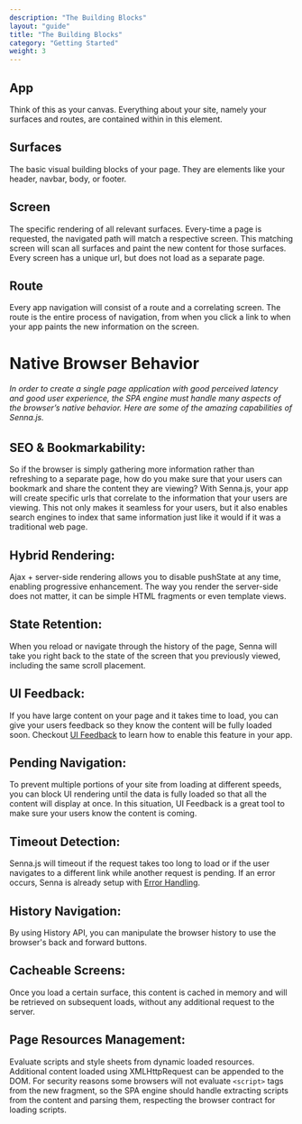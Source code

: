 ```yaml
---
description: "The Building Blocks"
layout: "guide"
title: "The Building Blocks"
category: "Getting Started"
weight: 3
---
```


<article id="App">

## App

Think of this as your canvas. Everything about your site, namely your surfaces and routes, are contained within in this element.

</article>

<article id="Surfaces">

## Surfaces

The basic visual building blocks of your page. They are elements like your header, navbar, body, or footer.

</article>

<article id="Screen">

## Screen

The specific rendering of all relevant surfaces. Every-time a page is requested, the navigated path will match a respective screen. This matching screen will scan all surfaces and paint the new content for those surfaces. Every screen has a unique url, but does not load as a separate page.

</article>

<article id="Route">

## Route

Every app navigation will consist of a route and a correlating screen. The route is the entire process of navigation, from when you click a link to when your app paints the new information on the screen.

</article>

# Native Browser Behavior

<article id="seo">

###### In order to create a single page application with good perceived latency and good user experience, the SPA engine must handle many aspects of the browser’s native behavior. Here are some of the amazing capabilities of Senna.js.

## SEO & Bookmarkability:

So if the browser is simply gathering more information rather than refreshing to a separate page, how do you make sure that your users can bookmark and share the content they are viewing? With Senna.js, your app will create specific urls that correlate to the information that your users are viewing. This not only makes it seamless for your users, but it also enables search engines to index that same information just like it would if it was a traditional web page.

</article>

<article id="hybrid-rendering">

## Hybrid Rendering:

Ajax + server-side rendering allows you to disable pushState at any time, enabling progressive enhancement. The way you render the server-side does not matter, it can be simple HTML fragments or even template views.

</article>

<article id="state-retention">

## State Retention:

When you reload or navigate through the history of the page, Senna will take you right back to the state of the screen that you previously viewed, including the same scroll placement.

</article>

<article id="ui-feedback">

## UI Feedback:

If you have large content on your page and it takes time to load, you can give your users feedback so they know the content will be fully loaded soon. Checkout [UI Feedback](/docs/features/uiFeedback.html) to learn how to enable this feature in your app.

</article>

<article id="pending-nav">

## Pending Navigation:

To prevent multiple portions of your site from loading at different speeds, you can block UI rendering until the data is fully loaded so that all the content will display at once. In this situation, UI Feedback is a great tool to make sure your users know the content is coming.

</article>

<article id="timeout">

## Timeout Detection:

Senna.js will timeout if the request takes too long to load or if the user navigates to a different link while another request is pending. If an error occurs, Senna is already setup with [Error Handling](/docs/features/errorHandling.html).

</article>

<article id="history-nav">

## History Navigation:

By using History API, you can manipulate the browser history to use the browser's back and forward buttons.

</article>

<article id="cacheable-screens">

## Cacheable Screens:

Once you load a certain surface, this content is cached in memory and will be retrieved on subsequent loads, without any additional request to the server.

</article>

<article id="prm">

## Page Resources Management:

Evaluate scripts and style sheets from dynamic loaded resources. Additional content loaded using XMLHttpRequest can be appended to the DOM. For security reasons some browsers will not evaluate `<script>` tags from the new fragment, so the SPA engine should handle extracting scripts from the content and parsing them, respecting the browser contract for loading scripts.

</article>
